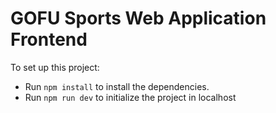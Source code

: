 # GOFU Sports Web Application Frontend

To set up this project:
- Run ``npm install`` to install the dependencies.
- Run  ``npm run dev`` to initialize the project in localhost
